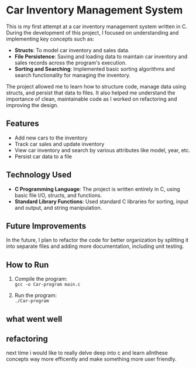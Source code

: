 # Car Inventory Management System

This is my first attempt at a car inventory management system written in C. During the development of this project, I focused on understanding and implementing key concepts such as:

- **Structs**: To model car inventory and sales data.
- **File Persistence**: Saving and loading data to maintain car inventory and sales records across the program's execution.
- **Sorting and Searching**: Implemented basic sorting algorithms and search functionality for managing the inventory.

The project allowed me to learn how to structure code, manage data using structs, and persist that data to files. It also helped me understand the importance of clean, maintainable code as I worked on refactoring and improving the design.

## Features

- Add new cars to the inventory
- Track car sales and update inventory
- View car inventory and search by various attributes like model, year, etc.
- Persist car data to a file

## Technology Used

- **C Programming Language**: The project is written entirely in C, using basic file I/O, structs, and functions.
- **Standard Library Functions**: Used standard C libraries for sorting, input and output, and string manipulation.

## Future Improvements

In the future, I plan to refactor the code for better organization by splitting it into separate files and adding more documentation, including unit testing.

## How to Run

1. Compile the program:  
   `gcc -o Car-program main.c`

2. Run the program:  
   `./Car-program`

## what went well 

## refactoring 
next time i would like to really delve deep into c and learn allnthese concepts way more efficently and make something more user friendly.
